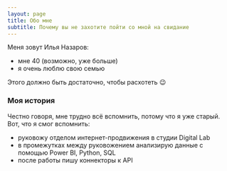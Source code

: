 ```yaml
---
layout: page
title: Обо мне
subtitle: Почему вы не захотите пойти со мной на свидание
---
```


Меня зовут Илья Назаров:

- мне 40 (возможно, уже больше)
- я очень люблю свою семью

Этого должно быть достаточно, чтобы расхотеть :wink:

### Моя история

Честно говоря, мне трудно всё вспомнить, потому что я уже старый. Вот, что я смог вспомнить:
* руковожу отделом интернет-продвижения в студии Digital Lab
* в промежутках между руковожением анализирую данные с помощью Power BI, Python, SQL
* после работы пишу коннекторы к API
